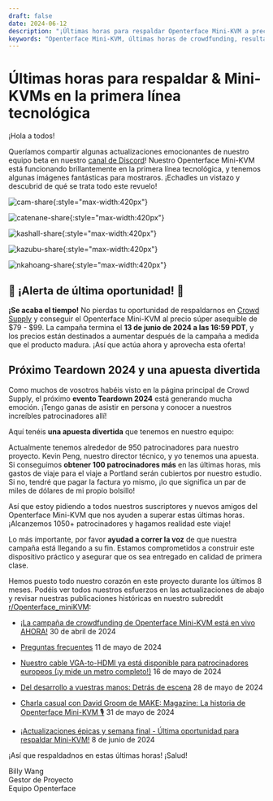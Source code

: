 ```yaml
---
draft: false
date: 2024-06-12
description: "¡Últimas horas para respaldar Openterface Mini-KVM a precios especiales! Descubre el uso real de nuestros probadores beta, los planes del próximo evento Teardown 2024, y nuestro camino hacia 1050+ patrocinadores. ¡La campaña termina el 13 de junio a las 16:59 PDT - no te lo pierdas!"
keywords: "Openterface Mini-KVM, últimas horas de crowdfunding, resultados de pruebas beta, Teardown 2024, primera línea tecnológica, precios especiales, dispositivo KVM, desarrollo de hardware, comentarios del equipo beta, campaña Crowd Supply, última oportunidad, precios early adopter, gadget tecnológico, hardware abierto"
---
```


# Últimas horas para respaldar & Mini-KVMs en la primera línea tecnológica

¡Hola a todos!

Queríamos compartir algunas actualizaciones emocionantes de nuestro equipo beta en nuestro [canal de Discord](/discord)! Nuestro Openterface Mini-KVM está funcionando brillantemente en la primera línea tecnológica, y tenemos algunas imágenes fantásticas para mostraros. ¡Echadles un vistazo y descubrid de qué se trata todo este revuelo!

![cam-share](https://www.crowdsupply.com/img/bed9/41ac90fd-1074-49e0-a081-f9798610bed9/cam-share_jpg_md-xl.jpg){:style="max-width:420px"}

![catenane-share](https://www.crowdsupply.com/img/b9ed/4144b488-9442-44e2-9bad-f07daa56b9ed/catenane-share_jpg_gallery-lg.jpg){:style="max-width:420px"}

![kashall-share](https://www.crowdsupply.com/img/17f2/d5f31dbb-f51e-4813-ab79-29194ea717f2/kashall-share_jpg_gallery-lg.jpg){:style="max-width:420px"}

![kazubu-share](https://www.crowdsupply.com/img/23e5/6aadfd66-756d-4f42-944d-dc2e95dd23e5/kazubu-share_jpg_gallery-lg.jpg){:style="max-width:420px"}

![nkahoang-share](https://www.crowdsupply.com/img/50bc/6318ed70-11f6-4640-b73b-f435267950bc/nkahoang-share_jpg_gallery-lg.jpg){:style="max-width:420px"}

## 🚨 ¡Alerta de última oportunidad! 🚨

**¡Se acaba el tiempo!** No pierdas tu oportunidad de respaldarnos en [Crowd Supply](https://www.crowdsupply.com/techxartisan/openterface-mini-kvm) y conseguir el Openterface Mini-KVM al precio súper asequible de $79 - $99. La campaña termina el **13 de junio de 2024 a las 16:59 PDT**, y los precios están destinados a aumentar después de la campaña a medida que el producto madura. ¡Así que actúa ahora y aprovecha esta oferta!

## Próximo Teardown 2024 y una apuesta divertida

Como muchos de vosotros habéis visto en la página principal de Crowd Supply, el próximo **evento Teardown 2024** está generando mucha emoción. ¡Tengo ganas de asistir en persona y conocer a nuestros increíbles patrocinadores allí!

Aquí tenéis **una apuesta divertida** que tenemos en nuestro equipo:

Actualmente tenemos alrededor de 950 patrocinadores para nuestro proyecto. Kevin Peng, nuestro director técnico, y yo tenemos una apuesta. Si conseguimos **obtener 100 patrocinadores más** en las últimas horas, mis gastos de viaje para el viaje a Portland serán cubiertos por nuestro estudio. Si no, tendré que pagar la factura yo mismo, ¡lo que significa un par de miles de dólares de mi propio bolsillo!

Así que estoy pidiendo a todos nuestros suscriptores y nuevos amigos del Openterface Mini-KVM que nos ayuden a superar estas últimas horas. ¡Alcanzemos 1050+ patrocinadores y hagamos realidad este viaje!

Lo más importante, por favor **ayudad a correr la voz** de que nuestra campaña está llegando a su fin. Estamos comprometidos a construir este dispositivo práctico y asegurar que os sea entregado en calidad de primera clase.

Hemos puesto todo nuestro corazón en este proyecto durante los últimos 8 meses. Podéis ver todos nuestros esfuerzos en las actualizaciones de abajo y revisar nuestras publicaciones históricas en nuestro subreddit [r/Openterface_miniKVM](/reddit):

- [¡La campaña de crowdfunding de Openterface Mini-KVM está en vivo AHORA!](https://www.crowdsupply.com/techxartisan/openterface-mini-kvm/updates/openterface-mini-kvm-crowdfunding-campaign-goes-live-now) 30 de abril de 2024

- [Preguntas frecuentes](https://www.crowdsupply.com/techxartisan/openterface-mini-kvm/updates/frequently-asked-questions) 11 de mayo de 2024

- [Nuestro cable VGA-to-HDMI ya está disponible para patrocinadores europeos (¡y mide un metro completo!)](https://www.crowdsupply.com/techxartisan/openterface-mini-kvm/updates/our-vga-to-hdmi-cable-is-now-available-to-european-backers-and-its-a-full-meter-long) 16 de mayo de 2024

- [Del desarrollo a vuestras manos: Detrás de escena](https://www.crowdsupply.com/techxartisan/openterface-mini-kvm/updates/from-development-to-your-hands-behind-the-scenes) 28 de mayo de 2024

- [Charla casual con David Groom de MAKE: Magazine: La historia de Openterface Mini-KVM 🎙️](https://www.crowdsupply.com/techxartisan/openterface-mini-kvm/updates/casual-chat-with-david-groom-from-make-magazine-the-story-of-openterface-mini-kvm) 31 de mayo de 2024

- [¡Actualizaciones épicas y semana final - Última oportunidad para respaldar Mini-KVM!](https://www.crowdsupply.com/techxartisan/openterface-mini-kvm/updates/epic-updates-and-final-week-last-chance-to-back-mini-kvm) 8 de junio de 2024

¡Así que respaldadnos en estas últimas horas! ¡Salud!

Billy Wang  
Gestor de Proyecto  
Equipo Openterface
